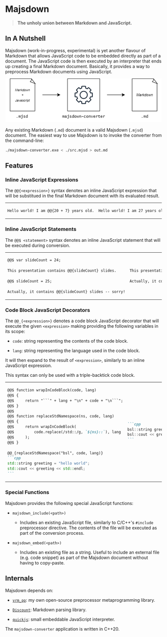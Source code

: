 # Majsdown

> **The unholy union between Markdown and JavaScript.**

## In A Nutshell

Majsdown (work-in-progress, experimental) is yet another flavour of Markdown that allows JavaScript code to be embedded directly as part of a document. The JavaScript code is then executed by an interpreter that ends up creating a final Markdown document. Basically, it provides a way to preprocess Markdown documents using JavaScript.

![](./misc/diagram0.png)

Any existing Markdown (`.md`) document is a valid Majsdown (`.mjsd`) document. The easiest way to use Majsdown is to invoke the converter from the command-line:

```bash
./majsdown-converter.exe < ./src.mjsd > out.md
```

## Features

### Inline JavaScript Expressions

The `@@{<expression>}` syntax denotes an inline JavaScript expression that will be substitued in the final Markdown document with its evaluated result.

<table>
<tr>
<td>

```markdown
Hello world! I am @@{20 + 7} years old.
```

</td>
<td>

```markdown
Hello world! I am 27 years old.
```

</td>
</tr>
</table>

### Inline JavaScript Statements

The `@@$ <statement>` syntax denotes an inline JavaScript statement that will be executed during conversion.

<table>
<tr>
<td>

```markdown
@@$ var slideCount = 24;

This presentation contains @@{slideCount} slides.

@@$ slideCount = 25;

Actually, it contains @@{slideCount} slides -- sorry!
```

</td>
<td>

```markdown
This presentation contains 24 slides.

Actually, it contains 25 slides -- sorry!
```

</td>
</tr>
</table>

### Code Block JavaScript Decorators

The `@@_{<expression>}` denotes a code block JavaScript decorator that will execute the given `<expression>` making providing the following variables in its scope:

- `code`: string representing the contents of the code block.

- `lang`: string representing the language used in the code block.

It will then expand to the result of `<expression>`, similarly to an inline JavaScript expression.

This syntax can only be used with a triple-backtick code block.

<table>
<tr>
<td>

``````markdown
@@$ function wrapInCodeBlock(code, lang)
@@$ {
@@$     return "```" + lang + "\n" + code + "\n```";
@@$ }
@@$
@@$ function replaceStdNamespace(ns, code, lang)
@@$ {
@@$     return wrapInCodeBlock(
@@$         code.replace(/std::/g, `${ns}::`), lang
@@$     );
@@$ }

@@_{replaceStdNamespace("bsl", code, lang)}
```cpp
std::string greeting = "hello world";
std::cout << greeting << std::endl;
```

``````

</td>
<td>

``````markdown
```cpp
bsl::string greeting = "hello world";
bsl::cout << greeting << bsl::endl;
```
``````

</td>
</tr>
</table>


### Special Functions

Majsdown provides the following special JavaScript functions:

- `majsdown_include(<path>)`
  - Includes an existing JavaScript file, similarly to C/C++'s `#include` preprocessor directive. The contents of the file will be executed as part of the conversion process.

- `majsdown_embed(<path>)`
  - Includes an existing file as a string. Useful to include an external file (e.g. code snippet) as part of the Majsdown document without having to copy-paste.

## Internals

Majsdown depends on:

- [`vrm_pp`](https://github.com/vittorioromeo/vrm_pp): my own open-source preprocessor metaprogramming library.

- [`Discount`](https://github.com/Orc/discount): Markdown parsing library.

- [`quickjs`](https://github.com/vittorioromeo/quickjs): small embeddable JavaScript interpreter.

The `majsdown-converter` application is written in C++20.
